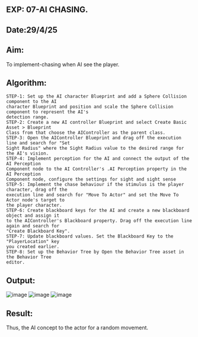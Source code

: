 ## EXP: 07-AI CHASING.
## Date:29/4/25
## Aim:
To implement-chasing when AI see the player.
## Algorithm:
```
STEP-1: Set up the AI character Blueprint and add a Sphere Collision component to the AI
character Blueprint and position and scale the Sphere Collision component to represent the AI's
detection range.
STEP-2: Create a new AI controller Blueprint and select Create Basic Asset > Blueprint
Class from that choose the AIController as the parent class.
STEP-3: Open the AIController Blueprint and drag off the execution line and search for "Set
Sight Radius" where the Sight Radius value to the desired range for the AI's vision.
STEP-4: Implement perception for the AI and connect the output of the AI Perception
Component node to the AI Controller's .AI Perception property in the AI Perception
Component node, configure the settings for sight and sight sense
STEP-5: Implement the chase behaviour if the stimulus is the player character, drag off the
execution line and search for "Move To Actor" and set the Move To Actor node's target to
the player character.
STEP-6: Create blackboard keys for the AI and create a new blackboard object and assign it
to the AIController's Blackboard property. Drag off the execution line again and search for
"Create Blackboard Key".
STEP-7: Update blackboard values. Set the Blackboard Key to the "PlayerLocation" key
you created earlier.
STEP-8: Set up the Behavior Tree by Open the Behavior Tree asset in the Behavior Tree
editor.
```
## Output:
![image](https://github.com/user-attachments/assets/5dca3d50-5194-42ac-98ee-deaff001bc22)
![image](https://github.com/user-attachments/assets/93f23f18-0da4-4814-a2d1-6153669dcaf8)
![image](https://github.com/user-attachments/assets/cdb60a40-9ab6-4f2d-93bb-342fc72aacdc)
## Result:
Thus, the AI concept to the actor for a random movement.
